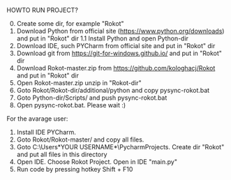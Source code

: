 HOWTO RUN PROJECT?

0. Create some dir, for example "Rokot"
1. Download Python from official site (https://www.python.org/downloads) and put in "Rokot" dir
1.1 Install Python and open Python-dir
2. Download IDE, such PYCharm from official site and put in "Rokot" dir
3. Download git from https://git-for-windows.github.io/ and put in "Rokot" dir
4. Download Rokot-master.zip from https://github.com/kologhacj/Rokot and put in "Rokot" dir
5. Open Rokot-master.zip unzip in "Rokot-dir"
6. Goto Rokot/Rokot-dir/additional/python and copy pysync-rokot.bat
7. Goto Python-dir/Scripts/ and push pysync-rokot.bat 
8. Open pysync-rokot.bat. Please wait :)

For the avarage user:<br>
1. Install IDE PYCharm.<br>
2. Goto Rokot/Rokot-master/ and copy all files.<br>
3. Goto C:\Users\*YOUR USERNAME*\PycharmProjects. Create dir "Rokot" and put all files in this directory<br>
4. Open IDE. Choose Rokot Project. Open in IDE "main.py"
5. Run code by pressing hotkey Shift + F10<br>



